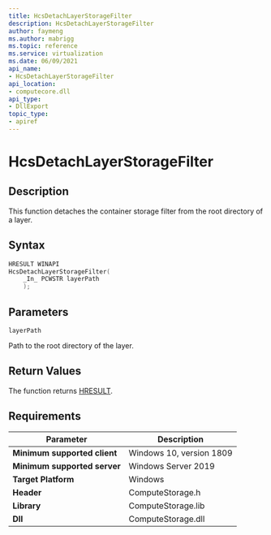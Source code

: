 ```yaml
---
title: HcsDetachLayerStorageFilter
description: HcsDetachLayerStorageFilter
author: faymeng
ms.author: mabrigg
ms.topic: reference
ms.service: virtualization
ms.date: 06/09/2021
api_name:
- HcsDetachLayerStorageFilter
api_location:
- computecore.dll
api_type:
- DllExport
topic_type: 
- apiref
---
```

# HcsDetachLayerStorageFilter

## Description

This function detaches the container storage filter from the root directory of a layer.

## Syntax

```cpp
HRESULT WINAPI
HcsDetachLayerStorageFilter(
    _In_ PCWSTR layerPath
    );
```

## Parameters

`layerPath`

Path to the root directory of the layer.

## Return Values

The function returns [HRESULT](./HCSHResult.md).

## Requirements

|Parameter|Description|
|---|---|
| **Minimum supported client** | Windows 10, version 1809 |
| **Minimum supported server** | Windows Server 2019 |
| **Target Platform** | Windows |
| **Header** | ComputeStorage.h |
| **Library** | ComputeStorage.lib |
| **Dll** | ComputeStorage.dll |
